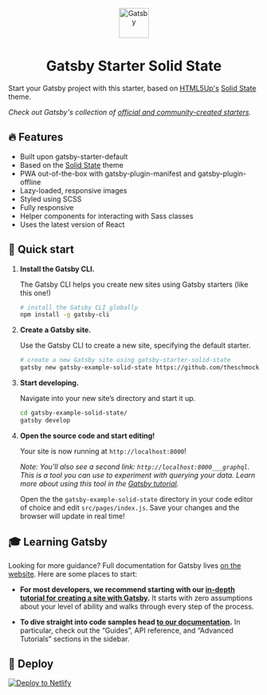 <p align="center">
  <a href="https://next.gatsbyjs.org">
    <img alt="Gatsby" src="https://www.gatsbyjs.org/monogram.svg" width="60" />
  </a>
</p>
<h1 align="center">
  Gatsby Starter Solid State
</h1>

Start your Gatsby project with this starter, based on [HTML5Up's](https://html5up.net) [Solid State](https://html5up.net/solid-state) theme.

_Check out Gatsby's collection of [official and community-created starters](https://next.gatsbyjs.org/docs/gatsby-starters/)._

## 🔥 Features
  * Built upon gatsby-starter-default
  * Based on the [Solid State](https://html5up.net/solid-state) theme
  * PWA out-of-the-box with gatsby-plugin-manifest and gatsby-plugin-offline
  * Lazy-loaded, responsive images
  * Styled using SCSS
  * Fully responsive
  * Helper components for interacting with Sass classes
  * Uses the latest version of React
  

## 🚀 Quick start

1.  **Install the Gatsby CLI.**

    The Gatsby CLI helps you create new sites using Gatsby starters (like this one!)

    ```sh
    # install the Gatsby CLI globally
    npm install -g gatsby-cli
    ```

2.  **Create a Gatsby site.**

    Use the Gatsby CLI to create a new site, specifying the default starter.

    ```sh
    # create a new Gatsby site using gatsby-starter-solid-state
    gatsby new gatsby-example-solid-state https://github.com/theschmocker/gatsby-starter-solid-state
    ```

3.  **Start developing.**

    Navigate into your new site’s directory and start it up.

    ```sh
    cd gatsby-example-solid-state/
    gatsby develop
    ```

4.  **Open the source code and start editing!**

    Your site is now running at `http://localhost:8000`!
    
    *Note: You'll also see a second link: `http://localhost:8000___graphql`. This is a tool you can use to experiment with querying your data. Learn more about using this tool in the [Gatsby tutorial](https://next.gatsbyjs.org/tutorial/part-five/#introducing-graphiql).*
    
    Open the the `gatsby-example-solid-state` directory in your code editor of choice and edit `src/pages/index.js`. Save your changes and the browser will update in real time!
    
## 🎓 Learning Gatsby

Looking for more guidance? Full documentation for Gatsby lives [on the website](https://next.gatsbyjs.org/). Here are some places to start:

-   **For most developers, we recommend starting with our [in-depth tutorial for creating a site with Gatsby](https://next.gatsbyjs.org/tutorial/).** It starts with zero assumptions about your level of ability and walks through every step of the process.

-   **To dive straight into code samples head [to our documentation](https://next.gatsbyjs.org/docs/).** In particular, check out the “Guides”, API reference, and “Advanced Tutorials” sections in the sidebar.

## 💫 Deploy

[![Deploy to Netlify](https://www.netlify.com/img/deploy/button.svg)](https://app.netlify.com/start/deploy?repository=https://github.com/theschmocker/gatsby-starter-solid-state)
